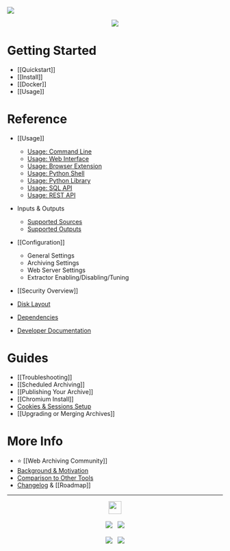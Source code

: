 [![](https://github.com/ArchiveBox/ArchiveBox/assets/511499/acffcee3-d1ec-439d-8278-e481101c3d0d)](Home)

<p align="center">
<a href="https://zulip.archivebox.io"><img src="https://img.shields.io/badge/Community_Chat_Forum-Zulip-%2328A745.svg"/></a>
</p>

# Getting Started

 - [[Quickstart]]
 - [[Install]]
 - [[Docker]]
 - [[Usage]]

# Reference

 - [[Usage]]
   - [Usage: Command Line](../Usage)
   - [Usage: Web Interface](../Usage)
   - [Usage: Browser Extension](../Usage)
   - [Usage: Python Shell](../Usage)
   - [Usage: Python Library](https://docs.archivebox.io/en/latest/modules.html)
   - [Usage: SQL API](../Usage)
   - [Usage: REST API](https://github.com/ArchiveBox/ArchiveBox/issues/496)
 
 - Inputs & Outputs
   - [Supported Sources](https://github.com/ArchiveBox/ArchiveBox/wiki/Quickstart#2-get-your-list-of-urls-to-archive)
   - [Supported Outputs](https://github.com/ArchiveBox/ArchiveBox#output-formats)

 - [[Configuration]]
   - General Settings
   - Archiving Settings
   - Web Server Settings
   - Extractor Enabling/Disabling/Tuning

 - [[Security Overview]]
 - [Disk Layout]()
 - [Dependencies]()
 - [Developer Documentation](https://github.com/ArchiveBox/ArchiveBox#archivebox-development)


# Guides

 - [[Troubleshooting]]
 - [[Scheduled Archiving]]
 - [[Publishing Your Archive]]
 - [[Chromium Install]]
 - [Cookies & Sessions Setup](https://github.com/ArchiveBox/ArchiveBox/wiki/Chromium-Install#setting-up-a-chromium-user-profile)
 - [[Upgrading or Merging Archives]]

# More Info

 - ⭐️ [[Web Archiving Community]]
 - [Background & Motivation](https://github.com/ArchiveBox/ArchiveBox#background--motivation)
 - [Comparison to Other Tools](https://github.com/ArchiveBox/ArchiveBox#comparison-to-other-projects)
 - [Changelog](https://github.com/ArchiveBox/ArchiveBox/releases) & [[Roadmap]]

---

<p align="center">
  <a href="https://archivebox.io"><img src="https://github.com/ArchiveBox/ArchiveBox/assets/511499/fd4d3161-3860-4b31-a4e9-251c05f75cdf" height="30px"/></a><br/><br/>
  <a href="https://github.com/ArchiveBox/ArchiveBox"><img src="https://img.shields.io/github/stars/ArchiveBox/ArchiveBox.svg?logo=github&label=Stars&logoColor=blue"/></a> &nbsp;
  <a href="https://hcb.hackclub.com/donations/start/archivebox"><img src="https://img.shields.io/badge/Donate-Directly-%13DE5D26.svg"/></a><br/><br/>
  <a href="https://github.com/sponsors/pirate"><img src="https://img.shields.io/badge/Github_Sponsors-%23B7CDFE.svg"/></a> &nbsp;
  <a href="https://www.patreon.com/theSquashSH"><img src="https://img.shields.io/badge/Patreon-%23DD5D76.svg"/></a>
</p>
